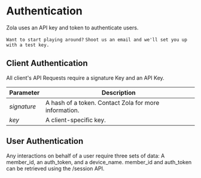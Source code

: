 # Authentication

Zola uses an API key and token to authenticate users. 

`Want to start playing around?` 
`Shoot us an email and we'll set you up with a test key.` 

## Client Authentication

All client's API Requests require a signature Key and an API Key. 

|Parameter | Description
|--------- | ------- |
|*signature* | A hash of a token. Contact Zola for more information. |
|*key* | A client-specific key. |

## User Authentication

Any interactions on behalf of a user require three sets of data: A member_id, an auth_token, and a device_name. member_id and auth_token can be retrieved using the /session API.

